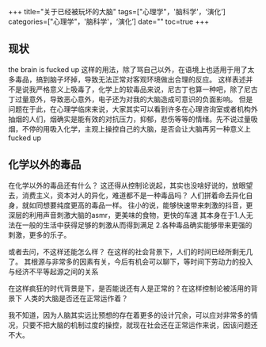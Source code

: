+++
title="关于已经被玩坏的大脑"
tags=["心理学"，'脑科学'，‘演化’]
categories=["心理学"，'脑科学'，‘演化’]
date=""
toc=true
+++

## 现状

the brain is fucked up
这样的用法，除了骂自己以外，在语境上也适用于用了太多毒品，搞到脑子坏掉，导致无法正常对客观环境做出合理的反应。
这样表述并不是说我严格意义上吸毒了，化学上的软毒品来说，尼古丁也算一种吧，除了尼古丁过量意外，导致恶心意外，电子还为对我的大脑造成可意识的负面影响。
但是问题在于此，在心理学临床来说，大家其实可以看到许多在心理咨询室或者机构外抽烟的人们，烟确实是能有效的对抗压力，抑郁，悲伤等等的情绪。先不说过量吸烟，不停的用吸入化学，主观上操控自己的大脑，是否会让大脑再另一种意义上 fucked up

## 化学以外的毒品

在化学以外的毒品还有什么？
这还得从控制论说起，其实也没啥好说的，放眼望去，消费主义，资本对人的异化，难道都不是一种毒品吗？
人们拼着命去异化自身，就如同想要纯度更高的毒品一样。
往小的说，能够快速带来刺激的抖音，更深层的利用声音刺激大脑的asmr，更美味的食物，更快的车速
其本身在于1.人无法在一般的生活中获得足够的刺激从而得到满足 2.各种毒品确实能够带来更强的刺激，更多的乐子。

或者去问，不这样还能怎么样？
在这样的社会背景下，人们的时间已经所剩无几了。
其根源与非常多的因素有关，今后有机会可以聊下，等时间下劳动力的投入与经济不平等起源之间的关系

在这样疯狂的时代背景是下，是否能说还有人是正常的？在这样控制论被活用的背景下
人类的大脑是否还在正常运作着？

我不知道，因为人脑其实远比预想的存在着更多的设计冗余，可以应对非常多的情况，只要不把大脑的机制过度的操控，就现在社会还在正常运作来说，因该问题还不大。
